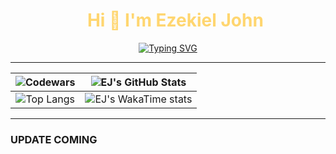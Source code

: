 <div id="user-content-toc">
    <ul align="center" style="list-style: none;">
        <summary style="color: #FFD670;">
            <h1>Hi 👋 I'm Ezekiel John</h1>
        </summary>
    </ul>
</div>

<p align="center">
    <a href="https://git.io/typing-svg">
        <img
            src="https://readme-typing-svg.demolab.com?font=JetBrains+Mono&size=26&pause=1000&color=FFD670&repeat=false&width=920&height=72&lines=Computer+Science+Student+|+Software+Engineer+%7C+UI+Designer"
            alt="Typing SVG" />
    </a>
</p>

---

|                         ![Codewars](https://github.r2v.ch/codewars?user=alvarezekiel19&stroke=%23BB432C)                          | ![EJ's GitHub Stats](https://github-readme-stats.vercel.app/api?username=alvarezekiel19&theme=one_dark_pro&show_icons=true) |
| :-------------------------------------------------------------------------------------------------------------------------------: | :-------------------------------------------------------------------------------------------------------------------------: |
| ![Top Langs](https://github-readme-stats.vercel.app/api/top-langs/?username=alvarezekiel19&theme=one_dark_pro&hide_progress=true) |            ![EJ's WakaTime stats](https://github-readme-stats.vercel.app/api/wakatime?username=LuckyPotato9912)             |

---

### UPDATE COMING
